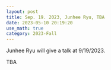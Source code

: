 ```yaml
---
layout: post
title: Sep. 19. 2023, Junhee Ryu, TBA
date: 2023-05-10 20:19:20 
use_math: true
category: 2023-Fall
---
```


Junhee Ryu will give a talk at 9/19/2023. 

<div>
TBA
</div>
